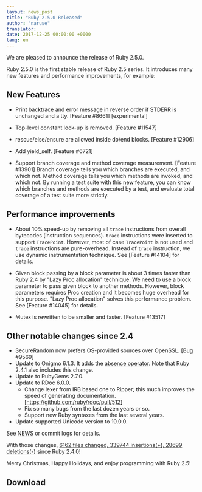 ```yaml
---
layout: news_post
title: "Ruby 2.5.0 Released"
author: "naruse"
translator:
date: 2017-12-25 00:00:00 +0000
lang: en
---
```


We are pleased to announce the release of Ruby 2.5.0.

Ruby 2.5.0 is the first stable release of Ruby 2.5 series.
It introduces many new features and performance improvements, for example:

## New Features

* Print backtrace and error message in reverse order if STDERR is unchanged and a tty.
  [Feature #8661] [experimental]

* Top-level constant look-up is removed.  [Feature #11547]

* rescue/else/ensure are allowed inside do/end blocks.  [Feature #12906]

* Add yield\_self.  [Feature #6721]

* Support branch coverage and method coverage measurement. [Feature #13901]
  Branch coverage tells you which branches are executed, and which not.
  Method coverage tells you which methods are invoked, and which not.
  By running a test suite with this new feature, you can know which branches
  and methods are executed by a test, and evaluate total coverage of a test
  suite more strictly.

## Performance improvements

* About 10% speed-up by removing all `trace` instructions from overall bytecodes (instruction sequences). `trace` instructions were inserted to support `TracePoint`. However, most of case `TracePoint` is not used and `trace` instructions are pure-overhead. Instead of `trace` instruction, we use dynamic instrumentation technique. See [Feature #14104] for details.

* Given block passing by a block parameter is about 3 times faster than Ruby 2.4 by "Lazy Proc allocation" technique. We need to use a block parameter to pass given block to another methods. However, block parameters requires Proc creation and it becomes huge overhead for this purpose. "Lazy Proc allocation" solves this performance problem. See [Feature #14045] for details.

* Mutex is rewritten to be smaller and faster. [Feature #13517]

## Other notable changes since 2.4

* SecureRandom now prefers OS-provided sources over OpenSSL. [Bug #9569]
* Update to Onigmo 6.1.3.
  It adds the [absence operator](https://github.com/k-takata/Onigmo/issues/87).
  Note that Ruby 2.4.1 also includes this change.
* Update to RubyGems 2.7.0.
* Update to RDoc 6.0.0.
  * Change lexer from IRB based one to Ripper;
    this much improves the speed of generating documentation.
    [https://github.com/ruby/rdoc/pull/512]
  * Fix so many bugs from the last dozen years or so.
  * Support new Ruby syntaxes from the last several years.
* Update supported Unicode version to 10.0.0.

See [NEWS](https://github.com/ruby/ruby/blob/v2_5_0_rc1/NEWS)
or commit logs for details.

With those changes,
[6162 files changed, 339744 insertions(+), 28699 deletions(-)](https://github.com/ruby/ruby/compare/v2_4_0...v2_5_0_rc1)
since Ruby 2.4.0!

Merry Christmas, Happy Holidays, and enjoy programming with Ruby 2.5!

## Download

